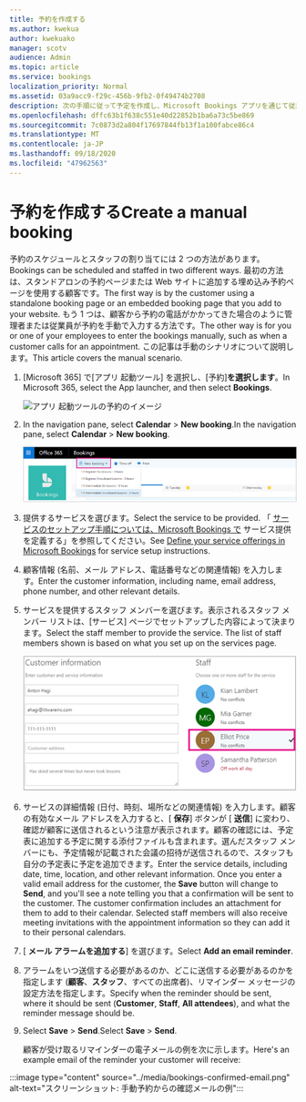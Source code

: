 ```yaml
---
title: 予約を作成する
ms.author: kwekua
author: kwekuako
manager: scotv
audience: Admin
ms.topic: article
ms.service: bookings
localization_priority: Normal
ms.assetid: 03a9acc9-f29c-456b-9fb2-0f49474b2708
description: 次の手順に従って予定を作成し、Microsoft Bookings アプリを通じて従業員を割り当てる。
ms.openlocfilehash: dffc63b1f638c551e40d22852b1ba6a73c5be869
ms.sourcegitcommit: 7c0873d2a804f17697844fb13f1a100fabce86c4
ms.translationtype: MT
ms.contentlocale: ja-JP
ms.lasthandoff: 09/18/2020
ms.locfileid: "47962563"
---
```

# <a name="create-a-manual-booking"></a><span data-ttu-id="7d9ea-103">予約を作成する</span><span class="sxs-lookup"><span data-stu-id="7d9ea-103">Create a manual booking</span></span>

<span data-ttu-id="7d9ea-104">予約のスケジュールとスタッフの割り当てには 2 つの方法があります。</span><span class="sxs-lookup"><span data-stu-id="7d9ea-104">Bookings can be scheduled and staffed in two different ways.</span></span> <span data-ttu-id="7d9ea-105">最初の方法は、スタンドアロンの予約ページまたは Web サイトに追加する埋め込み予約ページを使用する顧客です。</span><span class="sxs-lookup"><span data-stu-id="7d9ea-105">The first way is by the customer using a standalone booking page or an embedded booking page that you add to your website.</span></span> <span data-ttu-id="7d9ea-106">もう 1 つは、顧客から予約の電話がかかってきた場合のように管理者または従業員が予約を手動で入力する方法です。</span><span class="sxs-lookup"><span data-stu-id="7d9ea-106">The other way is for you or one of your employees to enter the bookings manually, such as when a customer calls for an appointment.</span></span> <span data-ttu-id="7d9ea-107">この記事は手動のシナリオについて説明します。</span><span class="sxs-lookup"><span data-stu-id="7d9ea-107">This article covers the manual scenario.</span></span>

1. <span data-ttu-id="7d9ea-108">[Microsoft 365] で[アプリ 起動ツール] を選択し、[予約]**を選択します**。</span><span class="sxs-lookup"><span data-stu-id="7d9ea-108">In Microsoft 365, select the App launcher, and then select **Bookings**.</span></span>

   ![アプリ 起動ツールの予約のイメージ](../media/bookings-applauncher.png)

1. <span data-ttu-id="7d9ea-110">In the navigation pane, select **Calendar** \> **New booking**.</span><span class="sxs-lookup"><span data-stu-id="7d9ea-110">In the navigation pane, select **Calendar** \> **New booking**.</span></span>

   ![新しい予約 UI のイメージ](../media/bookings-newbooking.png)

1. <span data-ttu-id="7d9ea-112">提供するサービスを選びます。</span><span class="sxs-lookup"><span data-stu-id="7d9ea-112">Select the service to be provided.</span></span> <span data-ttu-id="7d9ea-113">「 [サービスのセットアップ手順については、Microsoft Bookings で](define-service-offerings.md) サービス提供を定義する」を参照してください。</span><span class="sxs-lookup"><span data-stu-id="7d9ea-113">See [Define your service offerings in Microsoft Bookings](define-service-offerings.md) for service setup instructions.</span></span>

1. <span data-ttu-id="7d9ea-114">顧客情報 (名前、メール アドレス、電話番号などの関連情報) を入力します。</span><span class="sxs-lookup"><span data-stu-id="7d9ea-114">Enter the customer information, including name, email address, phone number, and other relevant details.</span></span>

1. <span data-ttu-id="7d9ea-p103">サービスを提供するスタッフ メンバーを選びます。表示されるスタッフ メンバー リストは、[サービス] ページでセットアップした内容によって決まります。</span><span class="sxs-lookup"><span data-stu-id="7d9ea-p103">Select the staff member to provide the service. The list of staff members shown is based on what you set up on the services page.</span></span>

   ![スタッフ リスト UI のイメージ](../media/bookings-staff-list.png)

1. <span data-ttu-id="7d9ea-p104">サービスの詳細情報 (日付、時刻、場所などの関連情報) を入力します。顧客の有効なメール アドレスを入力すると、[ **保存**] ボタンが [ **送信**] に変わり、確認が顧客に送信されるという注意が表示されます。顧客の確認には、予定表に追加する予定に関する添付ファイルも含まれます。選んだスタッフ メンバーにも、予定情報が記載された会議の招待が送信されるので、スタッフも自分の予定表に予定を追加できます。</span><span class="sxs-lookup"><span data-stu-id="7d9ea-p104">Enter the service details, including date, time, location, and other relevant information. Once you enter a valid email address for the customer, the **Save** button will change to **Send**, and you'll see a note telling you that a confirmation will be sent to the customer. The customer confirmation includes an attachment for them to add to their calendar. Selected staff members will also receive meeting invitations with the appointment information so they can add it to their personal calendars.</span></span>

1. <span data-ttu-id="7d9ea-122">[ **メール アラームを追加する**] を選びます。</span><span class="sxs-lookup"><span data-stu-id="7d9ea-122">Select **Add an email reminder**.</span></span>

1. <span data-ttu-id="7d9ea-123">アラームをいつ送信する必要があるのか、どこに送信する必要があるのかを指定します (**顧客**、**スタッフ**、すべての出席者)、リマインダー メッセージの設定方法を指定します。</span><span class="sxs-lookup"><span data-stu-id="7d9ea-123">Specify when the reminder should be sent, where it should be sent (**Customer**, **Staff**, **All attendees**), and what the reminder message should be.</span></span>

1. <span data-ttu-id="7d9ea-124">Select **Save** \> **Send**.</span><span class="sxs-lookup"><span data-stu-id="7d9ea-124">Select **Save** \> **Send**.</span></span>

   <span data-ttu-id="7d9ea-125">顧客が受け取るリマインダーの電子メールの例を次に示します。</span><span class="sxs-lookup"><span data-stu-id="7d9ea-125">Here's an example email of the reminder your customer will receive:</span></span>

:::image type="content" source="../media/bookings-confirmed-email.png" alt-text="スクリーンショット: 手動予約からの確認メールの例":::